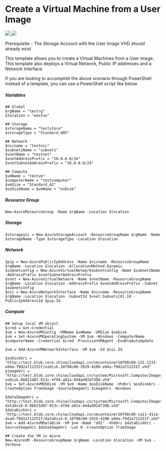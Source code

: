 # Create a Virtual Machine from a User Image

<a href="https://portal.azure.cn/#create/Microsoft.Template/uri/https%3A%2F%2Fraw.githubusercontent.com%2Fdafoyiming%2Fazure-quickstart-templates%2Fmaster%2F101-vm-from-user-image%2Fazuredeploy.json" target="_blank">
    <img src="http://azuredeploy.net/deploybutton.png"/>
</a>
<a href="http://armviz.io/#/?load=https%3A%2F%2Fraw.githubusercontent.com%2FAzure%2Fazure-quickstart-templates%2Fmaster%2F101-vm-from-user-image%2Fazuredeploy.json" target="_blank">
    <img src="http://armviz.io/visualizebutton.png"/>
</a>

Prerequisite - The Storage Account with the User Image VHD should already exist

This template allows you to create a Virtual Machines from a User image. This template also deploys a Virtual Network, Public IP addresses and a Network Interface.

If you are looking to accomplish the above scenario through PowerShell instead of a template, you can use a PowerShell script like below

##### Variables
    ## Global
    $rgName = "testrg"
    $location = "westus"

    ## Storage
    $storageName = "teststore"
    $storageType = "Standard_GRS"

    ## Network
    $nicname = "testnic"
    $subnet1Name = "subnet1"
    $vnetName = "testnet"
    $vnetAddressPrefix = "10.0.0.0/16"
    $vnetSubnetAddressPrefix = "10.0.0.0/24"

    ## Compute
    $vmName = "testvm"
    $computerName = "testcomputer"
    $vmSize = "Standard_A2"
    $osDiskName = $vmName + "osDisk"

##### Resource Group
    New-AzureResourceGroup -Name $rgName -Location $location

##### Storage
    $storageacc = New-AzureStorageAccount -ResourceGroupName $rgName -Name $storageName -Type $storageType -Location $location

##### Network
    $pip = New-AzurePublicIpAddress -Name $nicname -ResourceGroupName $rgName -Location $location -AllocationMethod Dynamic
    $subnetconfig = New-AzureVirtualNetworkSubnetConfig -Name $subnet1Name -AddressPrefix $vnetSubnetAddressPrefix
    $vnet = New-AzureVirtualNetwork -Name $vnetName -ResourceGroupName $rgName -Location $location -AddressPrefix $vnetAddressPrefix -Subnet $subnetconfig
    $nic = New-AzureNetworkInterface -Name $nicname -ResourceGroupName $rgName -Location $location -SubnetId $vnet.Subnets[0].Id -PublicIpAddressId $pip.Id

##### Compute
    ## Setup local VM object
    $cred = Get-Credential
    $vm = New-AzureVMConfig -VMName $vmName -VMSize $vmSize
    $vm = Set-AzureVMOperatingSystem -VM $vm -Windows -ComputerName $computerName -Credential $cred -ProvisionVMAgent -EnableAutoUpdate

    $vm = Add-AzureVMNetworkInterface -VM $vm -Id $nic.Id

    $osDiskUri = "http://test.blob.core.chinacloudapi.cn/vmcontainer10798c80-131-1231-a94a-f9d2a712251f/osDisk.10798c80-2919-4100-a94a-f9d2a712251f.vhd"
    $imageUri = "http://test.blob.core.chinacloudapi.cn/system/Microsoft.Compute/Images/captured/image-osDisk.8b021d87-913c-4f94-a01a-944ad92d7388.vhd"
    $vm = Set-AzureVMOSDisk -VM $vm -Name $osDiskName -VhdUri $osDiskUri -CreateOption fromImage -SourceImageUri $imageUri -Windows

    $dataImageUri = "http://test.blob.core.chinacloudapi.cn/system/Microsoft.Compute/Images/captured/image-dataDisk-0.8b021d87-913c-4f94-a01a-944ad92d7388.vhd"
    $dataDiskUri = "http://test.blob.core.chinacloudapi.cn/vmcontainer10798c80-sa11-41sa-dsad-f9d2a712251f/dataDisk-0.10798c80-2919-4100-a94a-f9d2a712251f.vhd"
    $vm = Add-AzureVMDataDisk -VM $vm -Name "dd1" -VhdUri $dataDiskUri -SourceImageUri $dataImageUri -Lun 0 -CreateOption fromImage

    ## Create the VM in Azure
    New-AzureVM -ResourceGroupName $rgName -Location $location -VM $vm -Verbose
